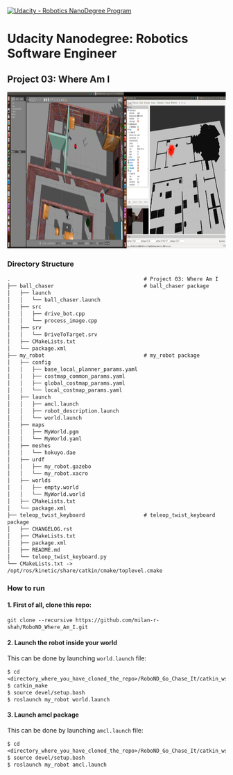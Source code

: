 [![Udacity - Robotics NanoDegree Program](https://s3-us-west-1.amazonaws.com/udacity-robotics/Extra+Images/RoboND_flag.png)](https://www.udacity.com/robotics)

# Udacity Nanodegree: Robotics Software Engineer

## Project 03: Where Am I

<p align="center">
    <img src="./docs/Pics/amcl_localization.png" width="1200" height="360" title="Go Chase It!" >
</p>

### Directory Structure

```
.                                           # Project 03: Where Am I
├── ball_chaser                             # ball_chaser package
│   ├── launch
│   │   └── ball_chaser.launch
│   ├── src
│   │   ├── drive_bot.cpp
│   │   └── process_image.cpp
│   ├── srv
│   │   └── DriveToTarget.srv
│   ├── CMakeLists.txt
│   └── package.xml
├── my_robot                                # my_robot package
│   ├── config
│   │   ├── base_local_planner_params.yaml  
│   │   ├── costmap_common_params.yaml
│   │   ├── global_costmap_params.yaml
│   │   └── local_costmap_params.yaml
│   ├── launch
│   │   ├── amcl.launch
│   │   ├── robot_description.launch
│   │   └── world.launch
│   ├── maps
│   │   ├── MyWorld.pgm
│   │   └── MyWorld.yaml
│   ├── meshes
│   │   └── hokuyo.dae
│   ├── urdf
│   │   ├── my_robot.gazebo
│   │   └── my_robot.xacro
│   ├── worlds
│   │   ├── empty.world
│   │   └── MyWorld.world
│   ├── CMakeLists.txt
│   └── package.xml
├── teleop_twist_keyboard                   # teleop_twist_keyboard package
│   ├── CHANGELOG.rst
│   ├── CMakeLists.txt
│   ├── package.xml
│   ├── README.md
│   └── teleop_twist_keyboard.py
└── CMakeLists.txt -> /opt/ros/kinetic/share/catkin/cmake/toplevel.cmake
```

### How to run

#### 1. First of all, clone this repo:
```
git clone --recursive https://github.com/milan-r-shah/RoboND_Where_Am_I.git
```

#### 2. Launch the robot inside your world
This can be done by launching ```world.launch``` file:
```
$ cd <directory_where_you_have_cloned_the_repo>/RoboND_Go_Chase_It/catkin_ws/
$ catkin_make
$ source devel/setup.bash
$ roslaunch my_robot world.launch
```

#### 3. Launch amcl package
This can be done by launching ```amcl.launch``` file:
```
$ cd <directory_where_you_have_cloned_the_repo>/RoboND_Go_Chase_It/catkin_ws/
$ source devel/setup.bash
$ roslaunch my_robot amcl.launch
```